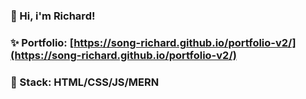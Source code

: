 ### 👋 Hi, i'm Richard!
### ✨ Portfolio: [https://song-richard.github.io/portfolio-v2/](https://song-richard.github.io/portfolio-v2/) 
### 🥞 Stack: HTML/CSS/JS/MERN 


<!--
**song-richard/song-richard** is a ✨ _special_ ✨ repository because its `README.md` (this file) appears on your GitHub profile.


